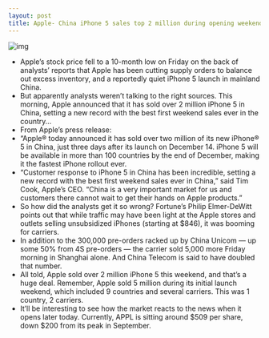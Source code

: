 ```yaml
---
layout: post
title: Apple- China iPhone 5 sales top 2 million during opening weekend
---
```

![img](http://media.idownloadblog.com/wp-content/uploads/2012/12/apple-store-china-line.jpg)
* Apple’s stock price fell to a 10-month low on Friday on the back of analysts’ reports that Apple has been cutting supply orders to balance out excess inventory, and a reportedly quiet iPhone 5 launch in mainland China.
* But apparently analysts weren’t talking to the right sources. This morning, Apple announced that it has sold over 2 million iPhone 5 in China, setting a new record with the best first weekend sales ever in the country…
* From Apple’s press release:
* “Apple® today announced it has sold over two million of its new iPhone® 5 in China, just three days after its launch on December 14. iPhone 5 will be available in more than 100 countries by the end of December, making it the fastest iPhone rollout ever.
* “Customer response to iPhone 5 in China has been incredible, setting a new record with the best first weekend sales ever in China,” said Tim Cook, Apple’s CEO. “China is a very important market for us and customers there cannot wait to get their hands on Apple products.”
* So how did the analysts get it so wrong? Fortune’s Philip Elmer-DeWitt points out that while traffic may have been light at the Apple stores and outlets selling unsubsidized iPhones (starting at $846), it was booming for carriers.
* In addition to the 300,000 pre-orders racked up by China Unicom — up some 50% from 4S pre-orders — the carrier sold 5,000 more Friday morning in Shanghai alone. And China Telecom is said to have doubled that number.
* All told, Apple sold over 2 million iPhone 5 this weekend, and that’s a huge deal. Remember, Apple sold 5 million during its initial launch weekend, which included 9 countries and several carriers. This was 1 country, 2 carriers.
* It’ll be interesting to see how the market reacts to the news when it opens later today. Currently, APPL is sitting around $509 per share, down $200 from its peak in September.


